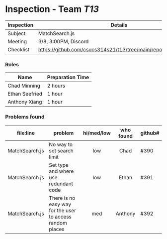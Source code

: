 # Inspection - Team *T13* 
 
| Inspection | Details |
| ----- | ----- |
| Subject | MatchSearch.js |
| Meeting | 3/8, 3:00PM, Discord |
| Checklist | https://github.com/csucs314s21/t13/tree/main/reports/checklist.md |

### Roles

| Name | Preparation Time |
| ---- | ---- |
| Chad Minning | 2 hours |
| Ethan Seefried | 1 hour |
| Anthony Xiang | 1 hour |

### Problems found

| file:line | problem | hi/med/low | who found | github#  |
| --- | --- | :---: | :---: | --- |
| MatchSearch.js | No way to set search limit | low | Chad | #390 |
| MatchSearch.js | Set type and where use redundant code | low | Ethan | #391 |
| MatchSearch.js | There is no easy way for the user to access random places | med | Anthony | #392 |
